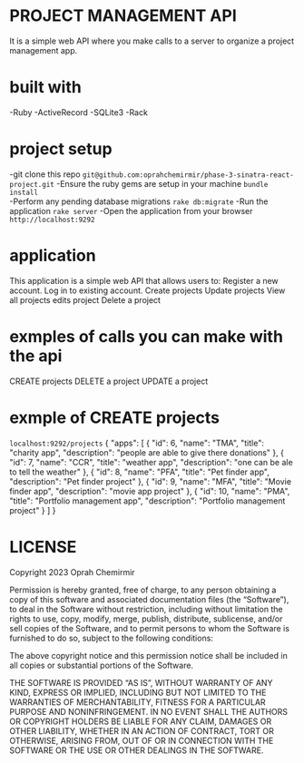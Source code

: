 # PROJECT MANAGEMENT API
It is a simple web API where you make  calls to a server to organize a project management app.
# built with
-Ruby
-ActiveRecord
-SQLite3
-Rack
# project setup
-git clone this repo 
`git@github.com:oprahchemirmir/phase-3-sinatra-react-project.git`
-Ensure the ruby gems are setup in your machine
`bundle install`  
 -Perform any pending database migrations
`rake db:migrate`
-Run the application
`rake server`
-Open the application from your browser
`http://localhost:9292`
# application
This application is a simple web API that allows users to:
Register a new account.
Log in to existing account.
Create projects
Update projects
View all projects
edits project
Delete a project
# exmples of calls you can make with the api
CREATE projects
DELETE a project
UPDATE a project
# exmple of CREATE projects
`localhost:9292/projects`
{
  "apps": [
    {
      "id": 6,
      "name": "TMA",
      "title": "charity app",
      "description": "people are able to give there donations"
    },
    {
      "id": 7,
      "name": "CCR",
      "title": "weather app",
      "description": "one can be ale to tell the weather"
    },
    {
      "id": 8,
      "name": "PFA",
      "title": "Pet finder app",
      "description": "Pet finder project"
    },
    {
      "id": 9,
      "name": "MFA",
      "title": "Movie finder app",
      "description": "movie app project"
    },
    {
      "id": 10,
      "name": "PMA",
      "title": "Portfolio management app",
      "description": "Portfolio management project"
    }
  ]
}
# LICENSE 
Copyright 2023 Oprah Chemirmir

Permission is hereby granted, free of charge, to any person obtaining a copy of this software and associated documentation files (the “Software”), 
to deal in the Software without restriction, including without limitation the rights to use, copy, modify, merge, publish, distribute, sublicense, and/or sell copies of the Software, 
and to permit persons to whom the Software is furnished to do so, subject to the following conditions:

The above copyright notice and this permission notice shall be included in all copies or substantial portions of the Software.

THE SOFTWARE IS PROVIDED “AS IS”, WITHOUT WARRANTY OF ANY KIND, EXPRESS OR IMPLIED, INCLUDING BUT NOT LIMITED TO THE WARRANTIES OF MERCHANTABILITY, FITNESS FOR A PARTICULAR PURPOSE AND NONINFRINGEMENT. 
IN NO EVENT SHALL THE AUTHORS OR COPYRIGHT HOLDERS BE LIABLE FOR ANY CLAIM, DAMAGES OR OTHER LIABILITY, WHETHER IN AN ACTION OF CONTRACT, TORT OR OTHERWISE, ARISING FROM, OUT OF OR IN CONNECTION WITH THE SOFTWARE OR THE USE OR OTHER DEALINGS IN THE SOFTWARE.







